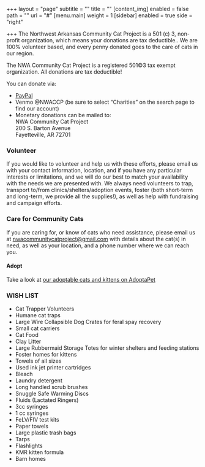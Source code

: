 +++
layout = "page"
subtitle = ""
title = ""
[content_img]
enabled = false
path = ""
url = "#"
[menu.main]
weight = 1
[sidebar]
enabled = true
side = "right"

+++
The Northwest Arkansas Community Cat Project is a 501 (c) 3, non-profit organization, which
means your donations are tax deductible.. We are 100% volunteer based, and every penny donated goes to the care of cats in our region.

The NWA Community Cat Project is a registered 501©3 tax exempt organization. All donations
are tax deductible!

You can donate via:

+ [PayPal](https://www.paypal.com/US/fundraiser/charity/2408427)
+ Venmo @NWACCP (be sure to select “Charities” on the search page to find our account)
+ Monetary donations can be mailed to:  
NWA Community Cat Project  
200 S. Barton Avenue  
Fayetteville, AR 72701  

### Volunteer

If you would like to volunteer and help us with these efforts, please email us with your contact information, location, and if you have any particular interests or limitations, and we will do our best to match your availability with the needs we are presented with. We always need volunteers to trap, transport to/from clinics/shelters/adoption events, foster (both short-term and long-term, we provide all the supplies!), as well as help with fundraising and campaign efforts.

### Care for Community Cats

If you are caring for, or know of cats who need assistance, please email us at [nwacommunitycatproject@gmail.com](mailto:nwacommunitycatproject@gmail.com "Emails us at this address.") with details about the cat(s) in need, as well as your location, and a phone number where we can reach you.

#### Adopt

Take a look at [our adoptable cats and kittens on AdoptaPet](https://www.adoptapet.com/shelter/195015-nwa-community-cat-project-fayetteville-arkansas)

### **WISH LIST**

* Cat Trapper Volunteers
* Humane cat traps
* Large Wire Collapsible Dog Crates for feral spay recovery
* Small cat carriers
* Cat Food
* Clay Litter
* Large Rubbermaid Storage Totes for winter shelters and feeding stations
* Foster homes for kittens
* Towels of all sizes
* Used ink jet printer cartridges
* Bleach
* Laundry detergent
* Long handled scrub brushes
* Snuggle Safe Warming Discs
* Fluids (Lactated Ringers)
* 3cc syringes
* 1 cc syringes
* FeLV/FIV test kits
* Paper towels
* Large plastic trash bags
* Tarps
* Flashlights
* KMR kitten formula
* Barn homes